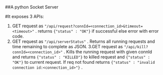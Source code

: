##A python Socket Server

#It exposes 3 APIs:
1. GET request as `"/api/request?connId=<connection_id>&timeout=<timeout>"` . returns  `{"status" : "OK"}`  if successful else error with error code.
2. GET request as `"/api/serverStatus"` . Returns all running requests and time remaining to complete as JSON.
3.GET request as `"/api/kill?connId=<connection_id>"` . Kills the running request with given connId and returns `{"status" : "KILLED"}`  to killed request and `{"status" : "OK"}` to current request. If req not found returns `{"status" : "invalid connection id:<connection_id>"}` .

